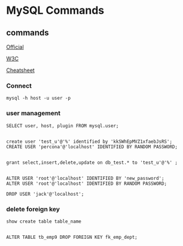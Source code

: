 
# MySQL Commands

## commands

[Official](https://dev.mysql.com/doc/refman/8.0/en/tutorial.html)

[W3C](https://www.w3schools.com/mysql/mysql_sql.asp)

[Cheatsheet](https://devhints.io/mysql)


### Connect
```
mysql -h host -u user -p
```

### user management
```
SELECT user, host, plugin FROM mysql.user;


create user 'test_u'@'%' identified by 'kkSWhEpMVZ1xfaebJsRS';
CREATE USER 'percona'@'localhost' IDENTIFIED BY RANDOM PASSWORD;


grant select,insert,delete,update on db_test.* to 'test_u'@'%' ;


ALTER USER 'root'@'localhost' IDENTIFIED BY 'new_password';
ALTER USER 'root'@'localhost' IDENTIFIED BY RANDOM PASSWORD;

DROP USER 'jack'@'localhost';
```

### delete foreign key
```
show create table table_name


ALTER TABLE tb_emp9 DROP FOREIGN KEY fk_emp_dept;
```


